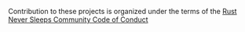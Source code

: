 Contribution to these projects is organized under the terms of the [Rust Never Sleeps Community Code of Conduct](https://github.com/Jim-Hodapp-Coaching/.github/blob/main/profile/CODE_OF_CONDUCT.md)
